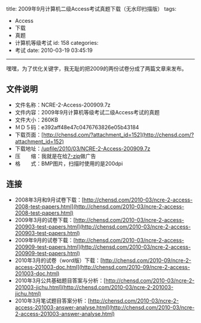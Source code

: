 title: 2009年9月计算机二级Access考试真题下载（无水印扫描版）
tags:
  - Access
  - 下载
  - 真题
  - 计算机等级考试
id: 158
categories:
  - 考试
date: 2010-03-19 03:45:19
---

嘿嘿，为了优化关键字，我无耻的把2009的两份试卷分成了两篇文章来发布。

<!--more-->

## 文件说明

<div id="_mcePaste">

*   文件名称：NCRE-2-Access-200909.7z
*   文件内容：2009年9月计算机等级考试二级Access考试的真题
*   文件大小：260KB
*   ＭＤ５码：e392aff48e47c0476763826e05b43184
*   下载页面：[http://chensd.com/?attachment_id=152](http://chensd.com/?attachment_id=152)
*   下载地址：[/upfile/2010/03/NCRE-2-Access-200909.7z](/upfile/2010/03/NCRE-2-Access-200909.7z)
*   压　　缩：我就是在给[7-zip](http://www.7-zip.org/)做广告
*   格　　式：BMP图片，扫描时使用的是200dpi

## 连接

<div>

*   2008年3月和9月试卷下载：[http://chensd.com/2010-03/ncre-2-access-2008-test-papers.html](http://chensd.com/2010-03/ncre-2-access-2008-test-papers.html)
*   2009年3月的试卷下载：[http://chensd.com/2010-03/ncre-2-access-200903-test-papers.html](http://chensd.com/2010-03/ncre-2-access-200903-test-papers.html)
*   2009年9月的试卷下载：[http://chensd.com/2010-03/ncre-2-access-200909-test-papers.html](http://chensd.com/2010-03/ncre-2-access-200909-test-papers.html)
*   2010年3月的试卷（word版）下载：[http://chensd.com/2010-09/ncre-2-access-201003-doc.html](http://chensd.com/2010-09/ncre-2-access-201003-doc.html)
*   2010年3月公共基础题目答案与分析：[http://chensd.com/2010-03/ncre-2-201003-jichu.html](http://chensd.com/2010-03/ncre-2-201003-jichu.html)
*   2010年3月笔试题目答案分析：[http://chensd.com/2010-03/ncre-2-access-201003-answer-analyse.html](http://chensd.com/2010-03/ncre-2-access-201003-answer-analyse.html)
</div>
</div>